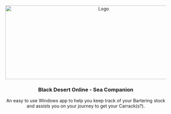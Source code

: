<!-- PROJECT LOGO -->
<br />
<p align="center">
  <a href="https://github.com/Makpptfox/BDO-Sea-Companion">
    <img src="https://i.imgur.com/jzt7IjQ.png" alt="Logo" width="600" height="233">
  </a>

  <h3 align="center">Black Desert Online - Sea Companion</h3>

  <p align="center">
    An easy to use Windows app to help you keep track of your Bartering stock and assists you on your journey to get your Carrack(s?).
  </p>
</p>
